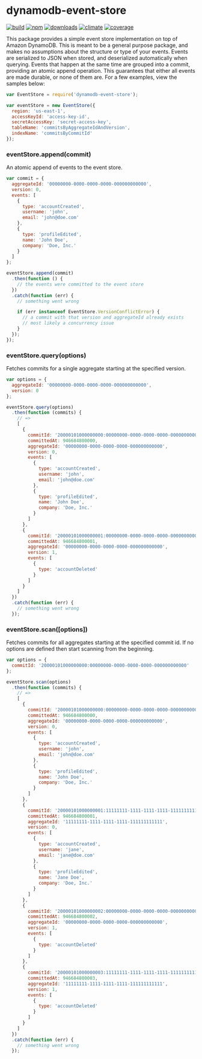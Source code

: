 # dynamodb-event-store
[![build](https://img.shields.io/travis/bakerface/dynamodb-event-store.svg?flat-square)](https://travis-ci.org/bakerface/dynamodb-event-store)
[![npm](https://img.shields.io/npm/v/dynamodb-event-store.svg?flat-square)](https://npmjs.com/package/dynamodb-event-store)
[![downloads](https://img.shields.io/npm/dm/dynamodb-event-store.svg?flat-square)](https://npmjs.com/package/dynamodb-event-store)
[![climate](https://img.shields.io/codeclimate/github/bakerface/dynamodb-event-store.svg?flat-square)](https://codeclimate.com/github/bakerface/dynamodb-event-store)
[![coverage](https://img.shields.io/codeclimate/coverage/github/bakerface/dynamodb-event-store.svg?flat-square)](https://codeclimate.com/github/bakerface/dynamodb-event-store)

This package provides a simple event store implementation on top of Amazon
DynamoDB. This is meant to be a general purpose package, and makes no
assumptions about the structure or type of your events. Events are serialized to
JSON when stored, and deserialized automatically when querying. Events that
happen at the same time are grouped into a commit, providing an atomic append
operation. This guarantees that either all events are made durable, or none of
them are. For a few examples, view the samples below:

``` javascript
var EventStore = require('dynamodb-event-store');

var eventStore = new EventStore({
  region: 'us-east-1',
  accessKeyId: 'access-key-id',
  secretAccessKey: 'secret-access-key',
  tableName: 'commitsByAggregateIdAndVersion',
  indexName: 'commitsByCommitId'
});
```

### eventStore.append(commit)
An atomic append of events to the event store.

``` javascript
var commit = {
  aggregateId: '00000000-0000-0000-0000-000000000000',
  version: 0,
  events: [
    {
      type: 'accountCreated',
      username: 'john',
      email: 'john@doe.com'
    },
    {
      type: 'profileEdited',
      name: 'John Doe',
      company: 'Doe, Inc.'
    }
  ]
};

eventStore.append(commit)
  .then(function () {
    // the events were committed to the event store
  })
  .catch(function (err) {
    // something went wrong

    if (err instanceof EventStore.VersionConflictError) {
      // a commit with that version and aggregateId already exists
      // most likely a concurrency issue
    }
  });
});
```

### eventStore.query(options)
Fetches commits for a single aggregate starting at the specified version.

``` javascript
var options = {
  aggregateId: '00000000-0000-0000-0000-000000000000',
  version: 0
};

eventStore.query(options)
  .then(function (commits) {
    // =>
    [
      {
        commitId: '20000101000000000:00000000-0000-0000-0000-000000000000',
        committedAt: 946684800000, 
        aggregateId: '00000000-0000-0000-0000-000000000000',
        version: 0,
        events: [
          {
            type: 'accountCreated',
            username: 'john',
            email: 'john@doe.com'
          },
          {
            type: 'profileEdited',
            name: 'John Doe',
            company: 'Doe, Inc.'
          }
        ]
      },
      {
        commitId: '20000101000000001:00000000-0000-0000-0000-000000000000',
        committedAt: 946684800001, 
        aggregateId: '00000000-0000-0000-0000-000000000000',
        version: 1,
        events: [
          {
            type: 'accountDeleted'
          }
        ]
      }
    ]
  })
  .catch(function (err) {
    // something went wrong
  });
```

### eventStore.scan([options])
Fetches commits for all aggregates starting at the specified commit id. If no
options are defined then start scanning from the beginning.

``` javascript
var options = {
  commitId: '20000101000000000:00000000-0000-0000-0000-000000000000'
};

eventStore.scan(options)
  .then(function (commits) {
    // =>
    [
      {
        commitId: '20000101000000000:00000000-0000-0000-0000-000000000000',
        committedAt: 946684800000, 
        aggregateId: '00000000-0000-0000-0000-000000000000',
        version: 0,
        events: [
          {
            type: 'accountCreated',
            username: 'john',
            email: 'john@doe.com'
          },
          {
            type: 'profileEdited',
            name: 'John Doe',
            company: 'Doe, Inc.'
          }
        ]
      },
      {
        commitId: '20000101000000001:11111111-1111-1111-1111-111111111111',
        committedAt: 946684800001, 
        aggregateId: '11111111-1111-1111-1111-111111111111',
        version: 0,
        events: [
          {
            type: 'accountCreated',
            username: 'jane',
            email: 'jane@doe.com'
          },
          {
            type: 'profileEdited',
            name: 'Jane Doe',
            company: 'Doe, Inc.'
          }
        ]
      },
      {
        commitId: '20000101000000002:00000000-0000-0000-0000-000000000000',
        committedAt: 946684800002, 
        aggregateId: '00000000-0000-0000-0000-000000000000',
        version: 1,
        events: [
          {
            type: 'accountDeleted'
          }
        ]
      },
      {
        commitId: '20000101000000003:11111111-1111-1111-1111-111111111111',
        committedAt: 946684800003, 
        aggregateId: '11111111-1111-1111-1111-111111111111',
        version: 1,
        events: [
          {
            type: 'accountDeleted'
          }
        ]
      }
    ]
  })
  .catch(function (err) {
    // something went wrong
  });
```
